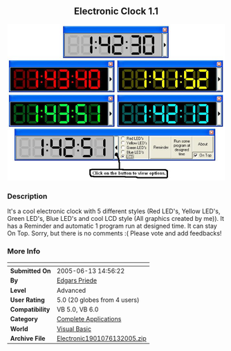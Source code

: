 ﻿<div align="center">

## Electronic Clock 1\.1

<img src="PIC2005613191451415.JPG">
</div>

### Description

It's a cool electronic clock with 5 different styles (Red LED's, Yellow LED's, Green LED's, Blue LED's and cool LCD style (All graphics created by me)). It has a Reminder and automatic 1 program run at designed time. It can stay On Top. Sorry, but there is no comments :( Please vote and add feedbacks!
 
### More Info
 


<span>             |<span>
---                |---
**Submitted On**   |2005-06-13 14:56:22
**By**             |[Edgars Priede](https://github.com/Planet-Source-Code/PSCIndex/blob/master/ByAuthor/edgars-priede.md)
**Level**          |Advanced
**User Rating**    |5.0 (20 globes from 4 users)
**Compatibility**  |VB 5\.0, VB 6\.0
**Category**       |[Complete Applications](https://github.com/Planet-Source-Code/PSCIndex/blob/master/ByCategory/complete-applications__1-27.md)
**World**          |[Visual Basic](https://github.com/Planet-Source-Code/PSCIndex/blob/master/ByWorld/visual-basic.md)
**Archive File**   |[Electronic1901076132005\.zip](https://github.com/Planet-Source-Code/edgars-priede-electronic-clock-1-1__1-61113/archive/master.zip)








